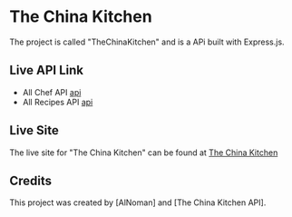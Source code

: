 # The China Kitchen

The project is called "TheChinaKitchen" and is a APi built with Express.js.

## Live API Link

- All Chef API [api](https://the-china-kitchen-aalnoman10.vercel.app/)
- All Recipes API [api](https://the-china-kitchen-aalnoman10.vercel.app/1)

## Live Site

The live site for "The China Kitchen" can be found at [The China Kitchen](https://the-china-kitchen.web.app)

## Credits 

This project was created by [AlNoman] and [The China Kitchen API].
